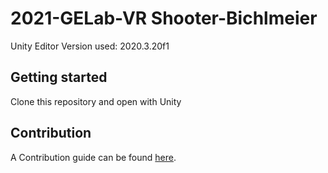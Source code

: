 # 2021-GELab-VR Shooter-Bichlmeier

Unity Editor Version used: 2020.3.20f1

## Getting started
Clone this repository and open with Unity

## Contribution
A Contribution guide can be found [here](CONTRIBUTE.md).
